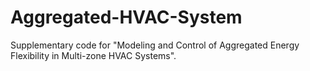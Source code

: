 # Aggregated-HVAC-System
Supplementary code for "Modeling and Control of Aggregated Energy Flexibility in Multi-zone HVAC Systems". 
